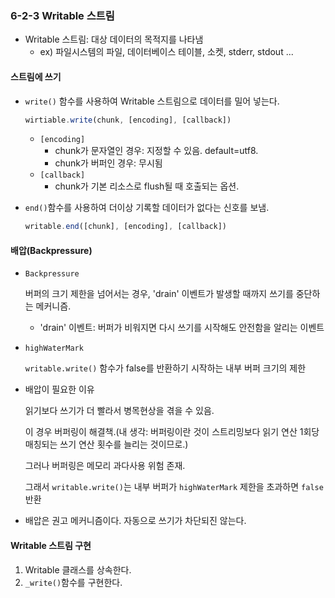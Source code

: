 ### 6-2-3 Writable 스트림
- Writable 스트림: 대상 데이터의 목적지를 나타냄
  - ex) 파일시스템의 파일, 데이터베이스 테이블, 소켓, stderr, stdout ...

#### 스트림에 쓰기
- `write()` 함수를 사용하여 Writable 스트림으로 데이터를 밀어 넣는다.
    ```javascript
    wirtiable.write(chunk, [encoding], [callback])
    ```
  - `[encoding]`
    - chunk가 문자열인 경우: 지정할 수 있음. default=utf8.
    - chunk가 버퍼인 경우: 무시됨
  - `[callback]`
    - chunk가 기본 리소스로 flush될 때 호출되는 옵션.

- `end()`함수를 사용하여 더이상 기록할 데이터가 없다는 신호를 보냄.
    ```javascript
    writable.end([chunk], [encoding], [callback])
    ```
#### 배압(Backpressure)
- `Backpressure`

  버퍼의 크기 제한을 넘어서는 경우, 'drain' 이벤트가 발생할 때까지 쓰기를 중단하는 메커니즘.
  - 'drain' 이벤트: 버퍼가 비워지면 다시 쓰기를 시작해도 안전함을 알리는 이벤트  
- `highWaterMark`

  `writable.write()` 함수가 false를 반환하기 시작하는 내부 버퍼 크기의 제한
    
- 배압이 필요한 이유

  읽기보다 쓰기가 더 빨라서 병목현상을 겪을 수 있음.

  이 경우 버퍼링이 해결책.(내 생각: 버퍼링이란 것이 스트리밍보다 읽기 연산 1회당 매칭되는 쓰기 연산 횟수를 늘리는 것이므로.)

  그러나 버퍼링은 메모리 과다사용 위험 존재.

  그래서 `writable.write()`는 내부 버퍼가 `highWaterMark` 제한을 초과하면 `false` 반환
  
- 배압은 권고 메커니즘이다. 자동으로 쓰기가 차단되진 않는다.

#### Writable 스트림 구현
1. Writable 클래스를 상속한다.
2. `_write()`함수를 구현한다.